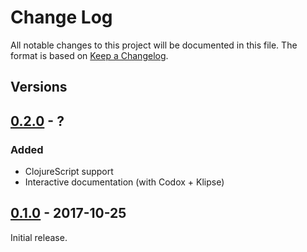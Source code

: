 # Change Log
All notable changes to this project will be documented in this file.
The format is based on [Keep a Changelog](http://keepachangelog.com/en/1.0.0/).

## Versions

## [0.2.0] - ?
### Added
- ClojureScript support
- Interactive documentation (with Codox + Klipse)

## [0.1.0] - 2017-10-25
Initial release.

[0.2.0]: https://github.com/Microsoft/same-ish/compare/0.1.0...0.2.0
[0.1.0]: https://github.com/Microsoft/same-ish/compare/5fb6fa2dee4ae31ca8d3936b2575f64192529d92...0.1.0
